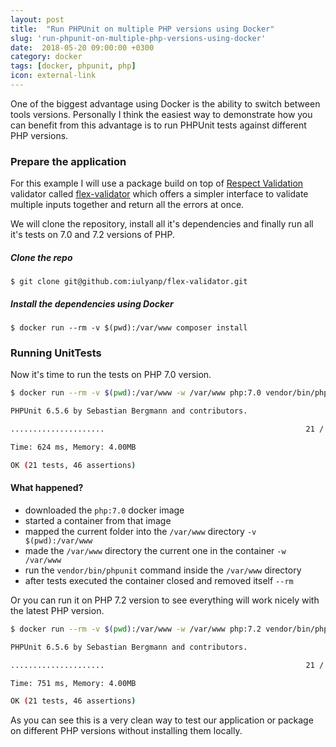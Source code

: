 ```yaml
---
layout: post
title:  "Run PHPUnit on multiple PHP versions using Docker"
slug: 'run-phpunit-on-multiple-php-versions-using-docker'
date:  2018-05-20 09:00:00 +0300
category: docker
tags: [docker, phpunit, php]
icon: external-link
---
```


One of the biggest advantage using Docker is the ability to switch between tools versions. Personally I think the 
easiest way to demonstrate how you can benefit from this advantage is to run PHPUnit tests against different PHP 
versions.

### Prepare the application

For this example I will use a package build on top of [Respect Validation](https://github.com/Respect/Validation) 
validator called [flex-validator](git@github.com:iulyanp/flex-validator.git) which offers a simpler interface to 
validate multiple inputs together and return all the errors at once.

We will clone the repository, install all it's dependencies and finally run all it's tests on 7.0 and 7.2 versions of
PHP. 

##### Clone the repo

```
$ git clone git@github.com:iulyanp/flex-validator.git
```

##### Install the dependencies using Docker

```
$ docker run --rm -v $(pwd):/var/www composer install
```

### Running UnitTests

Now it's time to run the tests on PHP 7.0 version. 

```bash
$ docker run --rm -v $(pwd):/var/www -w /var/www php:7.0 vendor/bin/phpunit

PHPUnit 6.5.6 by Sebastian Bergmann and contributors.

.....................                                             21 / 21 (100%)

Time: 624 ms, Memory: 4.00MB

OK (21 tests, 46 assertions)
```

#### What happened?

- downloaded the `php:7.0` docker image
- started a container from that image
- mapped the current folder into the `/var/www` directory `-v $(pwd):/var/www`
- made the `/var/www` directory the current one in the container `-w /var/www`
- run the `vendor/bin/phpunit` command inside the `/var/www` directory
- after tests executed the container closed and removed itself `--rm`

Or you can run it on PHP 7.2 version to see everything will work nicely with the latest PHP version.

```bash
$ docker run --rm -v $(pwd):/var/www -w /var/www php:7.2 vendor/bin/phpunit

PHPUnit 6.5.6 by Sebastian Bergmann and contributors.

.....................                                             21 / 21 (100%)

Time: 751 ms, Memory: 4.00MB

OK (21 tests, 46 assertions)
```

As you can see this is a very clean way to test our application or package on different PHP versions without installing 
them locally.
